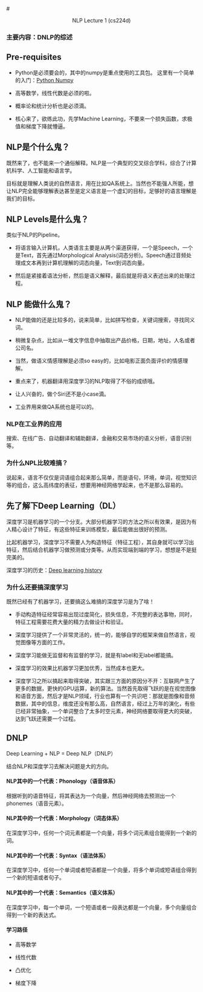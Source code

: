 #<center>NLP Lecture 1 (cs224d)</center>
### 主要内容：DNLP的综述

## Pre-requisites
- Python是必须要会的，其中的numpy是重点使用的工具包。
这里有一个简单的入门：[Python Numpy](http://cs231n.github.io/python-numpy-tutorial/ "numpy")
 
- 高等数学，线性代数是必须的啦。

- 概率论和统计分析也是必须滴。

- 核心来了，欲练此功，先学Machine Learning，不要来一个损失函数，求极值和梯度下降就懵逼。

## NLP是个什么鬼？
既然来了，也不能来一个通俗解释。NLP是一个典型的交叉综合学科，综合了计算机科学、人工智能和语言学。

目标就是理解人类说的自然语言，用在比如QA系统上。当然也不能强人所能，想让NLP完全能够理解表达甚至是定义语言是一个虚幻的目标，足够好的语言理解是我们的目标。

## NLP Levels是什么鬼？
类似于NLP的Pipeline。

- 将语言输入计算机，人类语言主要是从两个渠道获得，一个是Speech，一个是Text，首先通过Morphological Analysis(词态分析)。Speech通过音频处理成文本再到计算机理解的词态向量，Text到词态向量。

- 然后是紧接着语法分析，然后是语义解释，最后就是将语义表述出来的处理过程。

## NLP 能做什么鬼？
- NLP能做的还是比较多的，说来简单，比如拼写检查，关键词搜索，寻找同义词。

- 稍微复杂点，比如从一堆文字信息中抽取出产品价格，日期，地址，人名或者公司名。

- 当然，做语义情感理解是必须so easy的，比如电影正面负面评价的情感理解。

- 重点来了，机器翻译用深度学习的NLP取得了不俗的成绩哦。

- 让人兴奋的，做个Siri还不是小case滴。

- 工业界用来做QA系统也是可以的。

### NLP在工业界的应用
搜索、在线广告、自动翻译和辅助翻译，金融和交易市场的语义分析，语音识别等。

### 为什么NPL比较难搞？
说起来，语言不仅仅是词语组合起来那么简单，而是语句，环境，单词，视觉知识等的组合，这么高纬度的表征，想要用神经网络学起来，也不是那么容易的。


## 先了解下Deep Learning（DL）
深度学习是机器学习的一个分支。大部分机器学习的方法之所以有效果，是因为有人精心设计了特征，有这些特征来训练模型，最后能做出很好的预测。

比起机器学习，深度学习不需要人为构造特征（特征工程），其自身就可以学习出特征，然后结合机器学习做预测或分类等。从而实现端到端的学习，想想是不是挺完美的。

深度学习的历史：[Deep learning history](http://www.geetest.com/blog/0431609d3d965f9a)


### 为什么还要搞深度学习
既然已经有了机器学习，还要搞这么难搞的深度学习是为了啥！

- 手动构造特征经常容易出现过度简化，损失信息，不完整的表达事物，同时，特征工程需要花费大量的精力去做设计和验证。

- 深度学习提供了一个非常灵活的，统一的，能够自学的框架来做自然语言，视觉图像等方面的工作。

- 深度学习能做无监督和有监督的学习，就是有label和无label都能搞。

- 深度学习的效果比机器学习更加优秀，当然成本也更大。

- 深度学习之所以搞起来取得突破，其实跟三方面的原因分不开：互联网产生了更多的数据，更快的GPU运算，新的算法。当然首先取得飞跃的是在视觉图像和语音方面，然后才是NLP领域，行业也算有一个共识吧：那就是图像和音频数据，其中的信息，维度还没有那么高，自然语言，经过上万年的演化，有些已经非常抽象，一个单词整合了太多时空元素，神经网络要取得更大的突破，达到飞跃还需要一个过程。

## DNLP
Deep Learning + NLP = Deep NLP（DNLP）

结合NLP和深度学习去解决问题是大的方向。

#### NLP其中的一个代表：Phonology（语音体系）
根据听到的语音特征，将其表达为一个向量，然后神经网络去预测出一个phonemes（语音元素）。
#### NLP其中的一个代表：Morphology（词态体系）
在深度学习中，任何一个词元素都是一个向量，将多个词元素组合能得到一个新的词。
#### NLP其中的一个代表：Syntax（语法体系）
在深度学习中，任何一个单词或者短语都是一个向量，将多个单词或短语组合得到一个新的短语或者句子。
#### NLP其中的一个代表：Semantics（语义体系）
在深度学习中，每一个单词，一个短语或者一段表达都是一个向量，多个向量组合得到一个新的表达式。

#### 学习路径

- 高等数学

- 线性代数

- 凸优化

- 梯度下降
